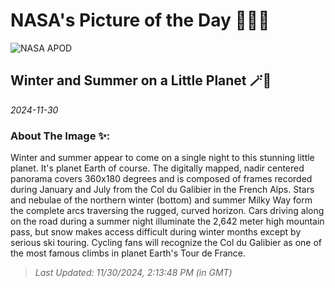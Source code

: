 
# NASA's Picture of the Day 🧑‍🚀💫

  ![NASA APOD](https://apod.nasa.gov/apod/image/2411/LittleplanetGalibier-CamilleNIEL2048.jpg)
  
  ## Winter and Summer on a Little Planet 🪄🌌
  
  _2024-11-30_
  
  ### About The Image ✨: 
  
  Winter and summer appear to come on a single night to this stunning little planet. It's planet Earth of course. The digitally mapped, nadir centered panorama covers 360x180 degrees and is composed of frames recorded during January and July from the Col du Galibier in the French Alps. Stars and nebulae of the northern winter (bottom) and summer Milky Way form the complete arcs traversing the rugged, curved horizon. Cars driving along on the road during a summer night illuminate the 2,642 meter high mountain pass, but snow makes access difficult during winter months except by serious ski touring. Cycling fans will recognize the Col du Galibier as one of the most famous climbs in planet Earth's Tour de France.
  
  
  
  > _Last Updated: 11/30/2024, 2:13:48 PM (in GMT)_
  